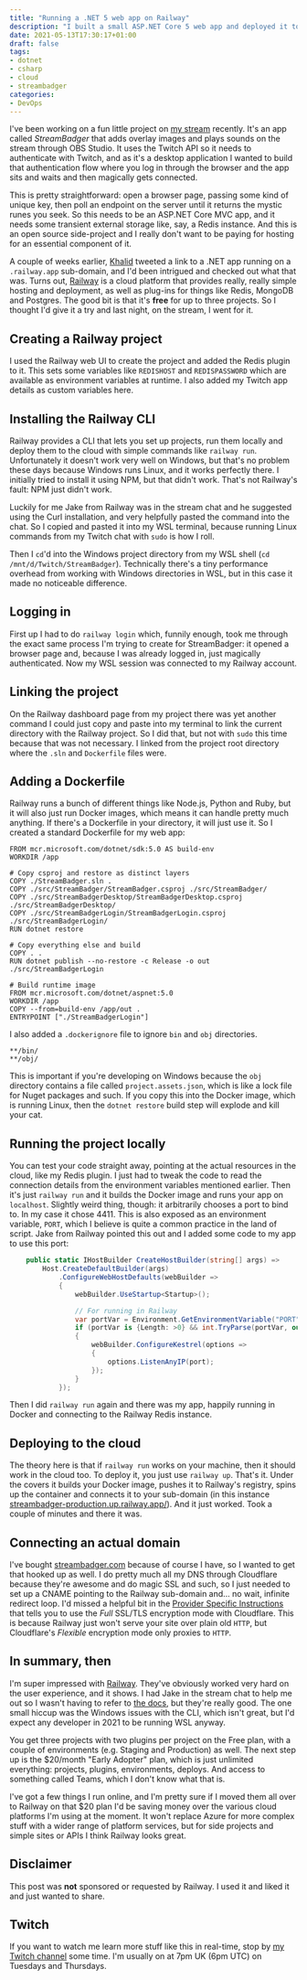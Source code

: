 ```yaml
---
title: "Running a .NET 5 web app on Railway"
description: "I built a small ASP.NET Core 5 web app and deployed it to Railway in about 2 hours."
date: 2021-05-13T17:30:17+01:00
draft: false
tags:
- dotnet
- csharp
- cloud
- streambadger
categories:
- DevOps
---
```


I've been working on a fun little project on
[my stream](https://twitch.tv/markrendle) recently. It's an app
called *StreamBadger* that adds
overlay images and plays sounds on the stream through OBS Studio.
It uses the Twitch API so it needs to authenticate with Twitch, and as it's
a desktop application I wanted to build that authentication flow where you
log in through the browser and the app sits and waits and then magically
gets connected.

This is pretty straightforward: open a browser page, passing some kind of
unique key, then poll an endpoint on the server until it returns the mystic
runes you seek. So this needs to be an ASP.NET Core MVC app, and it needs
some transient external storage like, say, a Redis instance. And this is
an open source side-project and I really don't want to be paying for
hosting for an essential component of it.

A couple of weeks earlier, [Khalid](https://twitter.com/buhakmeh) tweeted
a link to a .NET app running on a `.railway.app` sub-domain, and I'd been
intrigued and checked out what that was. Turns out,
[Railway](https://railway.app) is a cloud platform that provides really,
really simple hosting and deployment, as well as plug-ins for things like
Redis, MongoDB and Postgres. The good bit is that it's **free** for up
to three projects. So I thought I'd give it a try and last night,
on the stream, I went for it.

## Creating a Railway project

I used the Railway web UI to create the project and added the Redis plugin
to it. This sets some variables like `REDISHOST` and `REDISPASSWORD` which
are available as environment variables at runtime. I also added my Twitch
app details as custom variables here.

## Installing the Railway CLI

Railway provides a CLI that lets you set up projects, run them locally
and deploy them to the cloud with simple commands like `railway run`.
Unfortunately it doesn't work very well on Windows, but that's no problem
these days because Windows runs Linux, and it works perfectly there.
I initially tried to install it using NPM, but that didn't work. That's not
Railway's fault: NPM just didn't work.

Luckily for me Jake from Railway was in the stream chat and he
suggested using the Curl installation, and very helpfully pasted the
command into the chat. So I copied and pasted it into my WSL terminal,
because running Linux commands from my Twitch chat with `sudo` is how I roll.

Then I `cd`'d into the Windows project directory from my WSL shell
(`cd /mnt/d/Twitch/StreamBadger`). Technically there's a tiny performance
overhead from working with Windows directories in WSL, but in this case
it made no noticeable difference.

## Logging in

First up I had to do `railway login` which, funnily enough, took me through the
exact same process I'm trying to create for StreamBadger: it opened a
browser page and, because I was already logged in, just magically
authenticated. Now my WSL session was connected to my Railway account.

## Linking the project

On the Railway dashboard page from my project there was yet another
command I could just copy and paste into my terminal to link the current
directory with the Railway project.  So I did that, but not with `sudo`
this time because that was not necessary. I linked from the project root
directory where the `.sln` and `Dockerfile` files were.

## Adding a Dockerfile

Railway runs a bunch of different things like Node.js, Python and Ruby,
but it will also just run Docker images, which means it can handle pretty
much anything. If there's a Dockerfile in your directory, it will just use
it. So I created a standard Dockerfile for my web app:

```docker
FROM mcr.microsoft.com/dotnet/sdk:5.0 AS build-env
WORKDIR /app

# Copy csproj and restore as distinct layers
COPY ./StreamBadger.sln .
COPY ./src/StreamBadger/StreamBadger.csproj ./src/StreamBadger/
COPY ./src/StreamBadgerDesktop/StreamBadgerDesktop.csproj ./src/StreamBadgerDesktop/
COPY ./src/StreamBadgerLogin/StreamBadgerLogin.csproj ./src/StreamBadgerLogin/
RUN dotnet restore

# Copy everything else and build
COPY . .
RUN dotnet publish --no-restore -c Release -o out ./src/StreamBadgerLogin

# Build runtime image
FROM mcr.microsoft.com/dotnet/aspnet:5.0
WORKDIR /app
COPY --from=build-env /app/out .
ENTRYPOINT ["./StreamBadgerLogin"]
```

I also added a `.dockerignore` file to ignore `bin` and `obj` directories.

```
**/bin/
**/obj/
```

This is important if you're developing on Windows because the `obj` directory
contains a file called `project.assets.json`, which is like a lock file
for Nuget packages and such. If you copy this into the Docker image, which
is running Linux, then the `dotnet restore` build step will explode and kill
your cat.


## Running the project locally

You can test your code straight away, pointing at the actual resources in
the cloud, like my Redis plugin. I just had to tweak the code to read the
connection details from the environment variables mentioned earlier. Then
it's just `railway run` and it builds the Docker image and runs your app
on `localhost`. Slightly weird thing, though: it arbitrarily chooses a port
to bind to. In my case it chose 4411. This is also exposed as an
environment variable, `PORT`, which I believe is quite a common practice in
the land of script. Jake from Railway pointed this out and I added some code
to my app to use this port:

```c#
    public static IHostBuilder CreateHostBuilder(string[] args) =>
        Host.CreateDefaultBuilder(args)
            .ConfigureWebHostDefaults(webBuilder =>
            {
                webBuilder.UseStartup<Startup>();

                // For running in Railway
                var portVar = Environment.GetEnvironmentVariable("PORT");
                if (portVar is {Length: >0} && int.TryParse(portVar, out int port))
                {
                    webBuilder.ConfigureKestrel(options =>
                    {
                        options.ListenAnyIP(port);
                    });
                }
            });

```

Then I did `railway run` again and there was my app, happily running in
Docker and connecting to the Railway Redis instance.

## Deploying to the cloud

The theory here is that if `railway run` works on your machine, then it
should work in the cloud too. To deploy it, you just use `railway up`.
That's it. Under the covers it builds your Docker image, pushes it to
Railway's registry, spins up the container and connects it to your sub-domain
(in this instance
[streambadger-production.up.railway.app/](https://streambadger-production.up.railway.app/)). And it just worked. Took a couple of minutes and there it
was.

## Connecting an actual domain

I've bought [streambadger.com](https://streambadger.com) because of course
I have, so I wanted to get that hooked up as well. I do pretty much all my
DNS through Cloudflare because they're awesome and do magic SSL and such,
so I just needed to set up a CNAME pointing to the Railway sub-domain and...
no wait, infinite redirect loop. I'd missed a helpful bit in the
[Provider Specific Instructions](https://docs.railway.app/deployment/custom-domains#provider-specific-instructions)
that tells you to use the *Full* SSL/TLS encryption mode with Cloudflare.
This is because Railway just won't serve your site over plain old `HTTP`, but Cloudflare's *Flexible* encryption mode only proxies to `HTTP`.

## In summary, then

I'm super impressed with [Railway](https://railway.app).
They've obviously worked very hard on the
user experience, and it shows. I had Jake in the stream chat to help me out
so I wasn't having to refer to
[the docs](https://docs.railway.app/), but they're really good. The one
small hiccup was the Windows issues with the CLI, which isn't great, but
I'd expect any developer in 2021 to be running WSL anyway.

You get three projects with two plugins per project on the Free plan, with
a couple of environments (e.g. Staging and Production) as well. The next
step up is the $20/month "Early Adopter" plan, which is just unlimited
everything: projects, plugins, environments, deploys. And access to something
called Teams, which I don't know what that is.

I've got a few things I run online, and I'm pretty sure if I moved them all
over to Railway on that $20 plan I'd be saving money over the various cloud
platforms I'm using at the moment. It won't replace Azure for more complex
stuff with a wider range of platform services, but for side projects and
simple sites or APIs I think Railway looks great.

## Disclaimer

This post was **not** sponsored or requested by Railway. I used it
and liked it and just wanted to share.

## Twitch

If you want to watch me learn more stuff like this in real-time, stop by
[my Twitch channel](https://twitch.tv/markrendle) some time.
I'm usually on at 7pm UK (6pm UTC) on Tuesdays and Thursdays.
